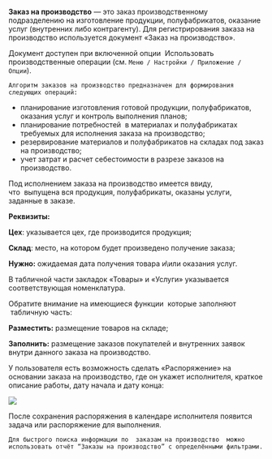 **Заказ на производство** — это заказ производственному подразделению на изготовление продукции, полуфабрикатов, оказание услуг (внутренних либо контрагенту). Для регистрирования заказа на производство используется документ «Заказ на производство».

Документ доступен при включенной опции  Использовать производственные операции (см. `Меню / Настройки / Приложение / Опции`).  

`Алгоритм заказов на производство предназначен для формирования следующих операций:`

*   планирование изготовления готовой продукции, полуфабрикатов, оказания услуг и контроль выполнения планов;
*   планирование потребностей  в материалах и полуфабрикатах требуемых для исполнения заказа на производство;
*   резервирование материалов и полуфабрикатов на складах под заказ на производство;
*   учет затрат и расчет себестоимости в разрезе заказов на производство.

Под исполнением заказа на производство имеется ввиду, что  выпущена вся продукция, полуфабрикаты, оказаны услуги, заданные в заказе.

**Реквизиты:**

**Цех**: указывается цех, где производится продукция;

**Склад**: место, на котором будет произведено получение заказа;

**Нужно:** ожидаемая дата получения товара и\или оказания услуг.

В табличной части закладок «Товары» и «Услуги» указывается соответствующая номенклатура.

Обратите внимание на имеющиеся функции  которые заполняют  табличную часть:

**Разместить:** размещение товаров на складе;

**Заполнить:** размещение заказов покупателей и внутренних заявок внутри данного заказа на производство.

У пользователя есть возможность сделать «Распоряжение» на основании заказа на производство, где он укажет исполнителя, краткое описание работы, дату начала и дату конца:

![](/img/2019_01_22_14_23_002.png)

После сохранения распоряжения в календаре исполнителя появится задача или распоряжение для выполнения.

`Для быстрого поиска информации по  заказам на производство  можно использовать отчёт “Заказы на производство” с определёнными фильтрами.`